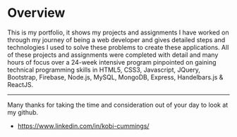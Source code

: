 # Overview

This is my portfolio, it shows my projects and assignments I have worked on through my journey of being a web developer and gives detailed steps and technologies I used to solve these problems to create these applications. All of these projects and assignments were completed with detail and many hours of focus over a 24-week intensive program pinpointed on gaining technical programming skills in HTML5, CSS3, Javascript, JQuery, Bootstrap, Firebase, Node.js, MySQL, MongoDB, Express, Handelbars.js & ReactJS.

-------------------------------------------------------------------------------

Many thanks for taking the time and consideration out of your day to look at my github. 

* https://www.linkedin.com/in/kobi-cummings/



